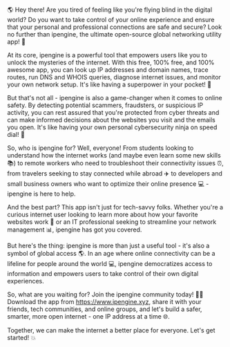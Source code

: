 🌎 Hey there! Are you tired of feeling like you're flying blind in the digital world? Do you want to take control of your online experience and ensure that your personal and professional connections are safe and secure? Look no further than ipengine, the ultimate open-source global networking utility app! 🚀

At its core, ipengine is a powerful tool that empowers users like you to unlock the mysteries of the internet. With this free, 100% free, and 100% awesome app, you can look up IP addresses and domain names, trace routes, run DNS and WHOIS queries, diagnose internet issues, and monitor your own network setup. It's like having a superpower in your pocket! 💪

But that's not all - ipengine is also a game-changer when it comes to online safety. By detecting potential scammers, fraudsters, or suspicious IP activity, you can rest assured that you're protected from cyber threats and can make informed decisions about the websites you visit and the emails you open. It's like having your own personal cybersecurity ninja on speed dial! 🔫

So, who is ipengine for? Well, everyone! From students looking to understand how the internet works (and maybe even learn some new skills 📚) to remote workers who need to troubleshoot their connectivity issues ⏰, from travelers seeking to stay connected while abroad ✈️ to developers and small business owners who want to optimize their online presence 💻 - ipengine is here to help.

And the best part? This app isn't just for tech-savvy folks. Whether you're a curious internet user looking to learn more about how your favorite websites work 🤔 or an IT professional seeking to streamline your network management 📊, ipengine has got you covered.

But here's the thing: ipengine is more than just a useful tool - it's also a symbol of global access 🌎. In an age where online connectivity can be a lifeline for people around the world 💻, ipengine democratizes access to information and empowers users to take control of their own digital experiences.

So, what are you waiting for? Join the ipengine community today! 🤜🤛 Download the app from https://www.ipengine.xyz, share it with your friends, tech communities, and online groups, and let's build a safer, smarter, more open internet - one IP address at a time 🌐.

Together, we can make the internet a better place for everyone. Let's get started! 💥